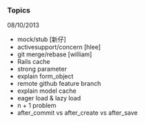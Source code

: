 ### Topics

08/10/2013
* mock/stub [新仔]
* activesupport/concern [hlee]
* git merge/rebase [william]
* Rails cache
* strong parameter
* explain form_object
* remote github feature branch
* explain model cache
* eager load & lazy load
* n + 1 problem
* after_commit vs after_create vs after_save
